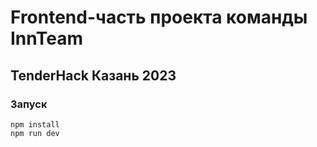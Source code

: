 # Frontend-часть проекта команды InnTeam
## TenderHack Казань 2023
### Запуск
```
npm install
npm run dev
```
